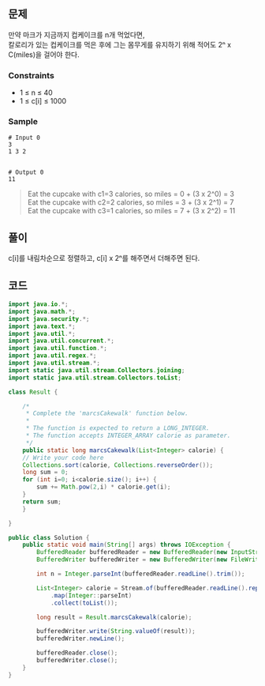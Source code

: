 ## 문제
만약 마크가 지금까지 컵케이크를 n개 먹었다면, <br> 
칼로리가 있는 컵케이크를 먹은 후에 그는 몸무게를 유지하기 위해 적어도 2ⁿ x C(miles)을 걸어야 한다.

### Constraints
+ 1 ≤ n ≤ 40
+ 1 ≤ c[i] ≤ 1000

### Sample
```
# Input 0
3
1 3 2


# Output 0
11
```
 
> Eat the cupcake with c1=3 calories, so miles = 0 + (3 x 2^0) = 3 <br>
> Eat the cupcake with c2=2 calories, so miles = 3 + (3 x 2^1) = 7 <br>
> Eat the cupcake with c3=1 calories, so miles = 7 + (3 x 2^2) = 11 <br>

## 풀이
c[i]를 내림차순으로 정렬하고, c[i] x 2ⁿ를 해주면서 더해주면 된다.


## 코드
```java
import java.io.*;
import java.math.*;
import java.security.*;
import java.text.*;
import java.util.*;
import java.util.concurrent.*;
import java.util.function.*;
import java.util.regex.*;
import java.util.stream.*;
import static java.util.stream.Collectors.joining;
import static java.util.stream.Collectors.toList;

class Result {

    /*
     * Complete the 'marcsCakewalk' function below.
     *
     * The function is expected to return a LONG_INTEGER.
     * The function accepts INTEGER_ARRAY calorie as parameter.
     */
    public static long marcsCakewalk(List<Integer> calorie) {
    // Write your code here
    Collections.sort(calorie, Collections.reverseOrder());
    long sum = 0;
    for (int i=0; i<calorie.size(); i++) {
        sum += Math.pow(2,i) * calorie.get(i);
    }
    return sum;
    }

}

public class Solution {
    public static void main(String[] args) throws IOException {
        BufferedReader bufferedReader = new BufferedReader(new InputStreamReader(System.in));
        BufferedWriter bufferedWriter = new BufferedWriter(new FileWriter(System.getenv("OUTPUT_PATH")));

        int n = Integer.parseInt(bufferedReader.readLine().trim());

        List<Integer> calorie = Stream.of(bufferedReader.readLine().replaceAll("\\s+$", "").split(" "))
            .map(Integer::parseInt)
            .collect(toList());

        long result = Result.marcsCakewalk(calorie);

        bufferedWriter.write(String.valueOf(result));
        bufferedWriter.newLine();

        bufferedReader.close();
        bufferedWriter.close();
    }
}
```

